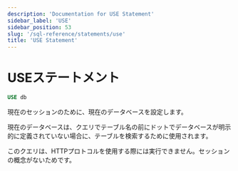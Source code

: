 ```yaml
---
description: 'Documentation for USE Statement'
sidebar_label: 'USE'
sidebar_position: 53
slug: '/sql-reference/statements/use'
title: 'USE Statement'
---
```





# USEステートメント

```sql
USE db
```

現在のセッションのために、現在のデータベースを設定します。

現在のデータベースは、クエリでテーブル名の前にドットでデータベースが明示的に定義されていない場合に、テーブルを検索するために使用されます。

このクエリは、HTTPプロトコルを使用する際には実行できません。セッションの概念がないためです。
